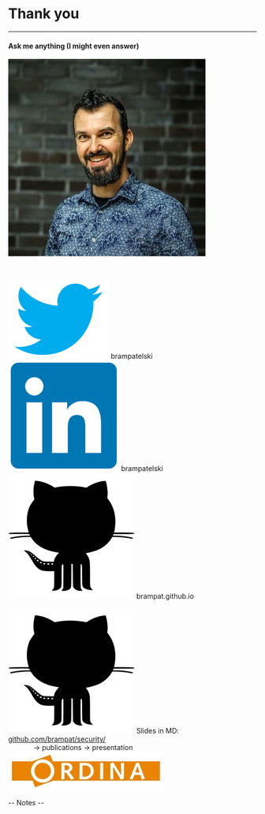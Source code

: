 <!-- .slide: data-background="#DB8831" style="text-align: left; vertical-align: middle; color:white" color="#FFFFFF" -->
# Thank you
<hr />

#### Ask me anything (I might even answer)

![](./pics/brpa.jpg)<!-- .element style="position: fixed; top: 300px; right: 60px; height: 200px;"  -->

<br>

<span>![](./pics/twitter.png)<!-- .element style="vertical-align: middle; background:none; border:none; box-shadow:none; width: 30px;" --> brampatelski</span><!-- .element style="position: fixed; bottom: 110px; left: 20px;" -->
<span>![](./pics/linkedin.png)<!-- .element style="vertical-align: middle; background:none; border:none; box-shadow:none; width: 30px;" --> brampatelski</span><!-- .element style="position: fixed; bottom: 75px; left: 20px;" -->
<span>![](./pics/github.png)<!-- .element style="vertical-align: middle; background:none; border:none; box-shadow:none; width: 30px;" --> brampat.github.io</span><!-- .element style="position: fixed; bottom: 40px; left: 20px;" -->


![](./pics/github.png)<!-- .element style="vertical-align: middle; background:none; border:none; box-shadow:none; width: 30px;" --> Slides in MD: [github.com/brampat/security/](https://github.com/brampat/security/tree/master/publications/presentation)<br>
  &nbsp;&nbsp;&nbsp;&nbsp;&nbsp;&nbsp;&nbsp;&nbsp;&nbsp;&nbsp;&nbsp;&nbsp; -> publications -> presentation
![](./pics/ordina.jpeg)<!-- .element style="position: fixed; bottom: 10px; right: 20px; width: 150px;" -->

-- Notes --

